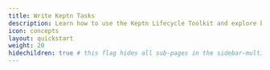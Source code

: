 ```yaml
---
title: Write Keptn Tasks
description: Learn how to use the Keptn Lifecycle Toolkit and explore basic features.
icon: concepts
layout: quickstart
weight: 20
hidechildren: true # this flag hides all sub-pages in the sidebar-multicard.html
---
```

